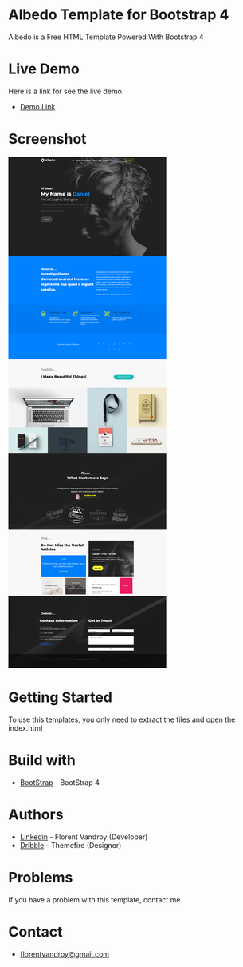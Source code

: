 # Albedo Template for Bootstrap 4
Albedo is a Free HTML Template Powered With Bootstrap 4

# Live Demo
Here is a link for see the live demo.
* [Demo Link](http://projets.florent-vandroy.fr/albedo/)

# Screenshot

![](capture.png)

# Getting Started
To use this templates, you only need to extract the files and open the index.html

# Build with
* [BootStrap](https://getbootstrap.com/) - BootStrap 4 

# Authors
* [Linkedin](https://www.linkedin.com/in/florent-v-2a9b77a2) - Florent Vandroy (Developer)
* [Dribble](https://dribbble.com/shots/3116578-Albedo-Free-Personal-Onepager-PSD-Template) - Themefire (Designer)

# Problems
If you have a problem with this template, contact me.

# Contact
* florentvandroy@gmail.com
